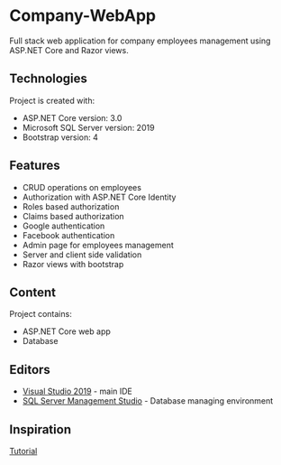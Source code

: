 # Company-WebApp
Full stack web application for company employees management using ASP.NET Core and Razor views.

## Technologies
Project is created with:
* ASP.NET Core version: 3.0
* Microsoft SQL Server version: 2019
* Bootstrap version: 4

## Features
* CRUD operations on employees
* Authorization with ASP.NET Core Identity
* Roles based authorization
* Claims based authorization
* Google authentication
* Facebook authentication
* Admin page for employees management
* Server and client side validation
* Razor views with bootstrap

## Content
Project contains:
* ASP.NET Core web app
* Database

## Editors
* [Visual Studio 2019](https://visualstudio.microsoft.com/pl/) - main IDE
* [SQL Server Management Studio](https://docs.microsoft.com/en-us/sql/ssms/download-sql-server-management-studio-ssms?view=sql-server-ver15) - Database managing environment

## Inspiration
[Tutorial](https://www.youtube.com/watch?v=4IgC2Q5-yDE&list=PL6n9fhu94yhVkdrusLaQsfERmL_Jh4XmU)
